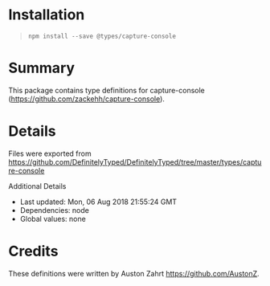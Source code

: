 # Installation
> `npm install --save @types/capture-console`

# Summary
This package contains type definitions for capture-console (https://github.com/zackehh/capture-console).

# Details
Files were exported from https://github.com/DefinitelyTyped/DefinitelyTyped/tree/master/types/capture-console

Additional Details
 * Last updated: Mon, 06 Aug 2018 21:55:24 GMT
 * Dependencies: node
 * Global values: none

# Credits
These definitions were written by Auston Zahrt <https://github.com/AustonZ>.
